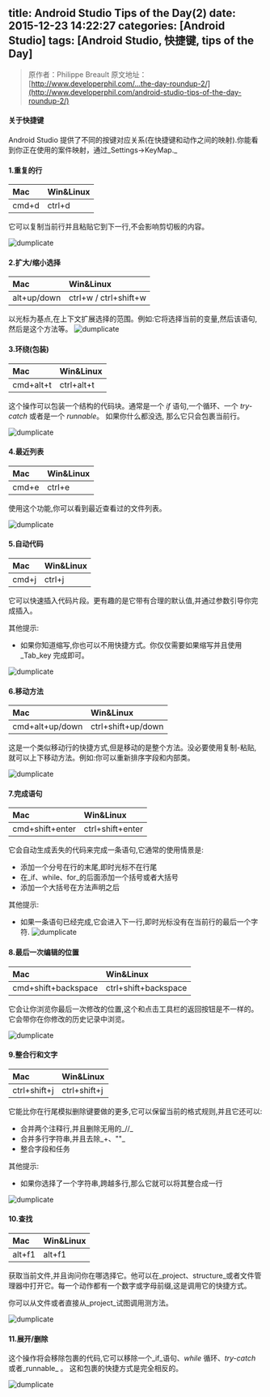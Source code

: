 title: Android Studio Tips of the Day(2)
date: 2015-12-23 14:22:27
categories: [Android Studio]
tags: [Android Studio, 快捷键, tips of the Day]
---

>原作者：Philippe Breault
>原文地址：[http://www.developerphil.com/...the-day-roundup-2/](http://www.developerphil.com/android-studio-tips-of-the-day-roundup-2/)

#### 关于快捷键

Android Studio 提供了不同的按键对应关系(在快捷键和动作之间的映射).你能看到你正在使用的案件映射，通过_Settings->KeyMap._

#### 1.重复的行

| Mac | Win&Linux |
| :-- | :-- |
| cmd+d | ctrl+d |

它可以复制当前行并且粘贴它到下一行,不会影响剪切板的内容。

![dumplicate](http://www.developerphil.com/assets/11-duplicate_lines.gif)


#### 2.扩大/缩小选择

| Mac |    Win&Linux |
| :-- | :-- |
| alt+up/down | ctrl+w / ctrl+shift+w |

以光标为基点,在上下文扩展选择的范围。例如:它将选择当前的变量,然后该语句,然后是这个方法等。
![dumplicate](http://www.developerphil.com/assets/12-expand_shrink_selection.gif)

#### 3.环绕(包装)
| Mac |    Win&Linux |
| :-- | :-- |
| cmd+alt+t | ctrl+alt+t |

这个操作可以包装一个结构的代码块。通常是一个 _if_ 语句,一个循环、一个 _try-catch_ 或者是一个 _runnable_。
如果你什么都没选, 那么它只会包裹当前行。

![dumplicate](http://www.developerphil.com/assets/13-surround_with.gif)

#### 4.最近列表

| Mac |    Win&Linux |
| :-- | :-- |
| cmd+e | ctrl+e |

使用这个功能,你可以看到最近查看过的文件列表。

![dumplicate](http://www.developerphil.com/assets/14-recents.gif)

#### 5.自动代码

| Mac |    Win&Linux |
| :-- | :-- |
| cmd+j | ctrl+j |

它可以快速插入代码片段。更有趣的是它带有合理的默认值,并通过参数引导你完成插入。

其他提示:
- 如果你知道缩写,你也可以不用快捷方式。你仅仅需要如果缩写并且使用_Tab_key 完成即可。

![dumplicate](http://www.developerphil.com/assets/15-live_templates.gif)


#### 6.移动方法

| Mac |    Win&Linux |
| :-- | :-- |
| cmd+alt+up/down | ctrl+shift+up/down |

这是一个类似移动行的快捷方式,但是移动的是整个方法。没必要使用复制-粘贴,就可以上下移动方法。例如:你可以重新排序字段和内部类。

![dumplicate](http://www.developerphil.com/assets/15-movemethods.gif)


#### 7.完成语句

| Mac |    Win&Linux |
| :-- | :-- |
| cmd+shift+enter | ctrl+shift+enter |

它会自动生成丢失的代码来完成一条语句,它通常的使用情景是:
- 添加一个分号在行的末尾,即时光标不在行尾
- 在_if、while、for_的后面添加一个括号或者大括号
- 添加一个大括号在方法声明之后

其他提示:
- 如果一条语句已经完成,它会进入下一行,即时光标没有在当前行的最后一个字符.
![dumplicate](http://www.developerphil.com/assets/16-completestatement.gif)


#### 8.最后一次编辑的位置

| Mac |    Win&Linux |
| :-- | :-- |
| cmd+shift+backspace | ctrl+shift+backspace |

它会让你浏览你最后一次修改的位置,这个和点击工具栏的返回按钮是不一样的。它会带你在你修改的历史记录中浏览。


![dumplicate](http://www.developerphil.com/assets/17-navigate-previous-changes.gif)


#### 9.整合行和文字

| Mac |    Win&Linux |
| :-- | :-- |
| ctrl+shift+j | ctrl+shift+j |


它能比你在行尾模拟删除键要做的更多,它可以保留当前的格式规则,并且它还可以:
- 合并两个注释行,并且删除无用的_//_
- 合并多行字符串,并且去除_+、""_
- 整合字段和任务

其他提示:
- 如果你选择了一个字符串,跨越多行,那么它就可以将其整合成一行

![dumplicate](http://www.developerphil.com/assets/18-joinlines.gif)


#### 10.查找

| Mac | Win&Linux |
| :-- | :-- |
| alt+f1 | alt+f1 |


获取当前文件,并且询问你在哪选择它。他可以在_project、structure_或者文件管理器中打开它。每一个动作都有一个数字或字母前缀,这是调用它的快捷方式。

你可以从文件或者直接从_project_试图调用测方法。

![dumplicate](http://www.developerphil.com/assets/19-select-in.gif)


#### 11.展开/删除
这个操作将会移除包裹的代码,它可以移除一个_if_语句、_while_ 循环、_try-catch_ 或者_runnable_ 。
这和包裹的快捷方式是完全相反的。

![dumplicate](http://www.developerphil.com/assets/20-unwrap.gif)